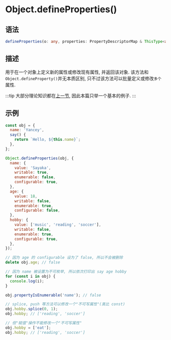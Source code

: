 # Object.defineProperties()

## 语法

```ts
defineProperties(o: any, properties: PropertyDescriptorMap & ThisType<any>): any;
```

## 描述

用于在一个对象上定义新的属性或修改现有属性, 并返回该对象. 该方法和`Object.defineProperty()`并无本质区别, 只不过该方法可以批量定义或修改`多个`属性.

:::tip
大部分理论知识都在[上一节](/ECMAScript/Object/Object.defineProperty), 因此本篇只举一个基本的例子.
:::

## 示例

```js
const obj = {
  name: 'Yancey',
  say() {
    return `Hello, ${this.name}`;
  },
};

Object.defineProperties(obj, {
  name: {
    value: 'Sayaka',
    writable: true,
    enumerable: false,
    configurable: true,
  },
  age: {
    value: 18,
    writable: false,
    enumerable: true,
    configurable: false,
  },
  hobby: {
    value: ['music', 'reading', 'soccer'],
    writable: false,
    enumerable: true,
    configurable: true,
  },
});

// 因为 age 的 configurable 设为了 false, 所以不会被删除
delete obj.age; // false

// 因为 name 被设置为不可枚举, 所以依次打印出 say age hobby
for (const i in obj) {
  console.log(i);
}

obj.propertyIsEnumerable('name'); // false

// splice, push 等方法可以修改一个"不可写属性"(类比 const)
obj.hobby.splice(0, 1);
obj.hobby; // ['reading', 'soccer']

// 但"赋值"操作不能修改一个"不可写属性"
obj.hobby = ['eat'];
obj.hobby; // ['reading', 'soccer']
```

